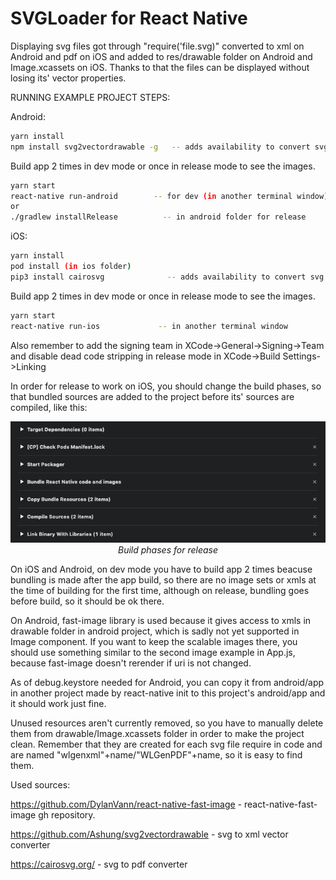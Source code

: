 # SVGLoader for React Native
Displaying svg files got through "require('file.svg)" converted to xml on Android and pdf on iOS and added to res/drawable folder on Android and Image.xcassets on iOS. Thanks to that the files can be displayed without losing its' vector properties.

RUNNING EXAMPLE PROJECT STEPS:

Android:

```bash
yarn install
npm install svg2vectordrawable -g   -- adds availability to convert svg to xml
```
Build app 2 times in dev mode or once in release mode to see the images.
```bash
yarn start
react-native run-android        -- for dev (in another terminal window)
or
./gradlew installRelease          -- in android folder for release
```

iOS:

```bash
yarn install
pod install (in ios folder)
pip3 install cairosvg              -- adds availability to convert svg to pdf
```
Build app 2 times in dev mode or once in release mode to see the images.
```bash
yarn start
react-native run-ios             -- in another terminal window
```

Also remember to add the signing team in XCode->General->Signing->Team
and disable dead code stripping in release mode in XCode->Build Settings->Linking

In order for release to work on iOS, you should change the build phases, so that bundled sources are added to the project before its' sources are compiled, like this:

<p align="center" >
  <kbd>
    <img src="https://github.com/WoLewicki/react-native-svg-loader/blob/master/example/buildPhases.png" title="Build Phases" float="left">
  </kbd>
  <br>
  <em>Build phases for release</em>
</p>

On iOS and Android, on dev mode you have to build app 2 times beacuse bundling is made after the app build, so there are no image sets or xmls at the time of building for the first time, although on release, bundling goes before build, so it should be ok there.

On Android, fast-image library is used because it gives access to xmls in drawable folder in android project, which is sadly not yet supported in Image component. If you want to keep the scalable images there, you should use something similar to the second image example in App.js, because fast-image doesn't rerender if uri is not changed.

As of debug.keystore needed for Android, you can copy it from android/app in another project made by react-native init to this project's android/app and it should work just fine.

Unused resources aren't currently removed, so you have to manually delete them from drawable/Image.xcassets folder in order to make the project clean. Remember that they are created for each svg file require in code and are named "wlgenxml"+name/"WLGenPDF"+name, so it is easy to find them.


Used sources:

https://github.com/DylanVann/react-native-fast-image - react-native-fast-image gh repository.

https://github.com/Ashung/svg2vectordrawable         - svg to xml vector converter

https://cairosvg.org/                                - svg to pdf converter
